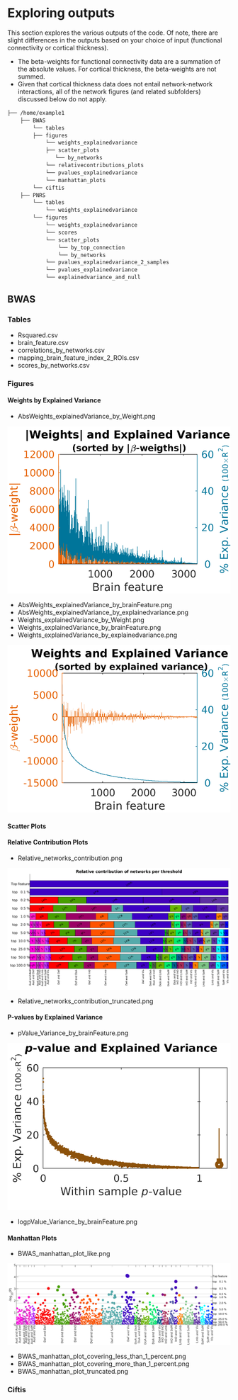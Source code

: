 # Exploring outputs

This section explores the various outputs of the code. Of note, there are slight differences in the outputs based on your choice of input (functional connectivity or cortical thickness).

- The beta-weights for functional connectivity data are a summation of the absolute values. For cortical thickness, the beta-weights are not summed.
- Given that cortical thickness data does not entail network-network interactions, all of the network figures (and related subfolders) discussed below do not apply.

```markdown
├── /home/example1  
    ├── BWAS
        └── tables
        ├── figures
            └── weights_explainedvariance
            ├── scatter_plots
               └── by_networks
            └── relativecontributions_plots
            └── pvalues_explainedvariance
            └── manhattan_plots
        └── ciftis
    ├── PNRS
        └── tables
            └── weights_explainedvariance
        └── figures
            └── weights_explainedvariance
            └── scores
            └── scatter_plots
                └── by_top_connection
                └── by_networks
            └── pvalues_explainedvariance_2_samples
            └── pvalues_explainedvariance
            └── explainedvariance_and_null
```

## BWAS

### Tables

- Rsquared.csv
- brain_feature.csv
- correlations_by_networks.csv
- mapping_brain_feature_index_2_ROIs.csv
- scores_by_networks.csv

### Figures

#### Weights by Explained Variance

- AbsWeights_explainedVariance_by_Weight.png

![AbsWeights by Weight ](./example1/BWAS/figures/Weights_ExplainedVariance/AbsWeights_explainedVariance_by_Weight.png)

- AbsWeights_explainedVariance_by_brainFeature.png
- AbsWeights_explainedVariance_by_explainedvariance.png
- Weights_explainedVariance_by_Weight.png
- Weights_explainedVariance_by_brainFeature.png
- Weights_explainedVariance_by_explainedvariance.png

![Weights by Explained Variance](./example1/BWAS/figures/Weights_ExplainedVariance/Weights_explainedVariance_by_explainedvariance.png)

#### Scatter Plots

#### Relative Contribution Plots

- Relative_networks_contribution.png

![Relative networks](./example1/BWAS/figures/RelativeContribution_plots/Relative_networks_contribution.png)

- Relative_networks_contribution_truncated.png

#### P-values by Explained Variance

- pValue_Variance_by_brainFeature.png

![pValue](./example1/BWAS/figures/pValues_ExplainedVariance/pValue_Variance_by_brainFeature.png)

- logpValue_Variance_by_brainFeature.png

#### Manhattan Plots

- BWAS_manhattan_plot_like.png

![Manhattan plot](./example1/BWAS/figures/Manhattan_plots/BWAS_manhattan_plot_like.png)

- BWAS_manhattan_plot_covering_less_than_1_percent.png
- BWAS_manhattan_plot_covering_more_than_1_percent.png
- BWAS_manhattan_plot_truncated.png


### Ciftis